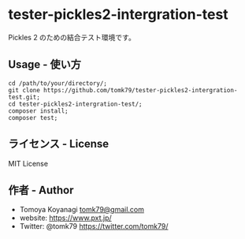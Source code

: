 # tester-pickles2-intergration-test

Pickles 2 のための結合テスト環境です。

## Usage - 使い方

```
cd /path/to/your/directory/;
git clone https://github.com/tomk79/tester-pickles2-intergration-test.git;
cd tester-pickles2-intergration-test/;
composer install;
composer test;
```

## ライセンス - License

MIT License


## 作者 - Author

- Tomoya Koyanagi <tomk79@gmail.com>
- website: <https://www.pxt.jp/>
- Twitter: @tomk79 <https://twitter.com/tomk79/>
